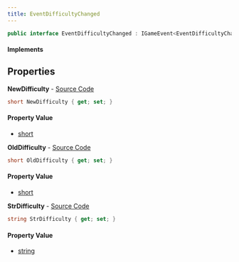 ```yaml
---
title: EventDifficultyChanged
---
```


```csharp
public interface EventDifficultyChanged : IGameEvent<EventDifficultyChanged>
```

#### Implements

## Properties

**NewDifficulty** - [Source Code](https://github.com/swiftly-solution/swiftlys2/blob/main/managed/src/SwiftlyS2.Generated/GameEvents/Interfaces/EventDifficultyChanged.cs#L20)

```csharp
short NewDifficulty { get; set; }
```

#### Property Value

- [short](https://learn.microsoft.com/dotnet/api/system.int16)

**OldDifficulty** - [Source Code](https://github.com/swiftly-solution/swiftlys2/blob/main/managed/src/SwiftlyS2.Generated/GameEvents/Interfaces/EventDifficultyChanged.cs#L25)

```csharp
short OldDifficulty { get; set; }
```

#### Property Value

- [short](https://learn.microsoft.com/dotnet/api/system.int16)

**StrDifficulty** - [Source Code](https://github.com/swiftly-solution/swiftlys2/blob/main/managed/src/SwiftlyS2.Generated/GameEvents/Interfaces/EventDifficultyChanged.cs#L32)

```csharp
string StrDifficulty { get; set; }
```

#### Property Value

- [string](https://learn.microsoft.com/dotnet/api/system.string)

